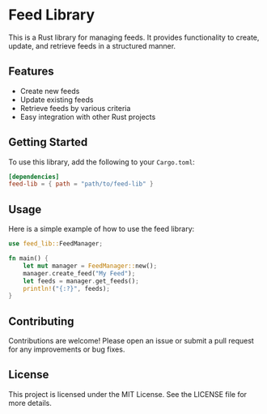 # Feed Library

This is a Rust library for managing feeds. It provides functionality to create, update, and retrieve feeds in a structured manner.

## Features

- Create new feeds
- Update existing feeds
- Retrieve feeds by various criteria
- Easy integration with other Rust projects

## Getting Started

To use this library, add the following to your `Cargo.toml`:

```toml
[dependencies]
feed-lib = { path = "path/to/feed-lib" }
```

## Usage

Here is a simple example of how to use the feed library:

```rust
use feed_lib::FeedManager;

fn main() {
    let mut manager = FeedManager::new();
    manager.create_feed("My Feed");
    let feeds = manager.get_feeds();
    println!("{:?}", feeds);
}
```

## Contributing

Contributions are welcome! Please open an issue or submit a pull request for any improvements or bug fixes.

## License

This project is licensed under the MIT License. See the LICENSE file for more details.